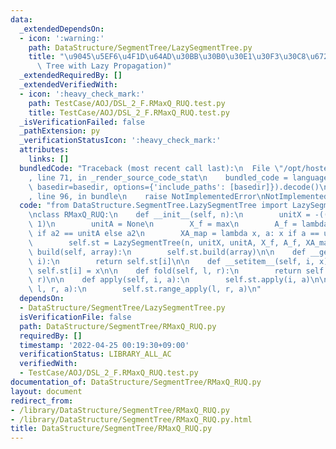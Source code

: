 ```yaml
---
data:
  _extendedDependsOn:
  - icon: ':warning:'
    path: DataStructure/SegmentTree/LazySegmentTree.py
    title: "\u9045\u5EF6\u4F1D\u64AD\u30BB\u30B0\u30E1\u30F3\u30C8\u6728 (Segment\
      \ Tree with Lazy Propagation)"
  _extendedRequiredBy: []
  _extendedVerifiedWith:
  - icon: ':heavy_check_mark:'
    path: TestCase/AOJ/DSL_2_F.RMaxQ_RUQ.test.py
    title: TestCase/AOJ/DSL_2_F.RMaxQ_RUQ.test.py
  _isVerificationFailed: false
  _pathExtension: py
  _verificationStatusIcon: ':heavy_check_mark:'
  attributes:
    links: []
  bundledCode: "Traceback (most recent call last):\n  File \"/opt/hostedtoolcache/Python/3.10.4/x64/lib/python3.10/site-packages/onlinejudge_verify/documentation/build.py\"\
    , line 71, in _render_source_code_stat\n    bundled_code = language.bundle(stat.path,\
    \ basedir=basedir, options={'include_paths': [basedir]}).decode()\n  File \"/opt/hostedtoolcache/Python/3.10.4/x64/lib/python3.10/site-packages/onlinejudge_verify/languages/python.py\"\
    , line 96, in bundle\n    raise NotImplementedError\nNotImplementedError\n"
  code: "from DataStructure.SegmentTree.LazySegmentTree import LazySegmentTree\n\n\
    \nclass RMaxQ_RUQ:\n    def __init__(self, n):\n        unitX = -((1 << 31) -\
    \ 1)\n        unitA = None\n        X_f = max\n        A_f = lambda a1, a2: a1\
    \ if a2 == unitA else a2\n        XA_map = lambda x, a: x if a == unitA else a\n\
    \        self.st = LazySegmentTree(n, unitX, unitA, X_f, A_f, XA_map)\n\n    def\
    \ build(self, array):\n        self.st.build(array)\n\n    def __getitem__(self,\
    \ i):\n        return self.st[i]\n\n    def __setitem__(self, i, x):\n       \
    \ self.st[i] = x\n\n    def fold(self, l, r):\n        return self.st.fold(l,\
    \ r)\n\n    def apply(self, i, a):\n        self.st.apply(i, a)\n\n    def range_apply(self,\
    \ l, r, a):\n        self.st.range_apply(l, r, a)\n"
  dependsOn:
  - DataStructure/SegmentTree/LazySegmentTree.py
  isVerificationFile: false
  path: DataStructure/SegmentTree/RMaxQ_RUQ.py
  requiredBy: []
  timestamp: '2022-04-25 00:19:30+09:00'
  verificationStatus: LIBRARY_ALL_AC
  verifiedWith:
  - TestCase/AOJ/DSL_2_F.RMaxQ_RUQ.test.py
documentation_of: DataStructure/SegmentTree/RMaxQ_RUQ.py
layout: document
redirect_from:
- /library/DataStructure/SegmentTree/RMaxQ_RUQ.py
- /library/DataStructure/SegmentTree/RMaxQ_RUQ.py.html
title: DataStructure/SegmentTree/RMaxQ_RUQ.py
---
```

